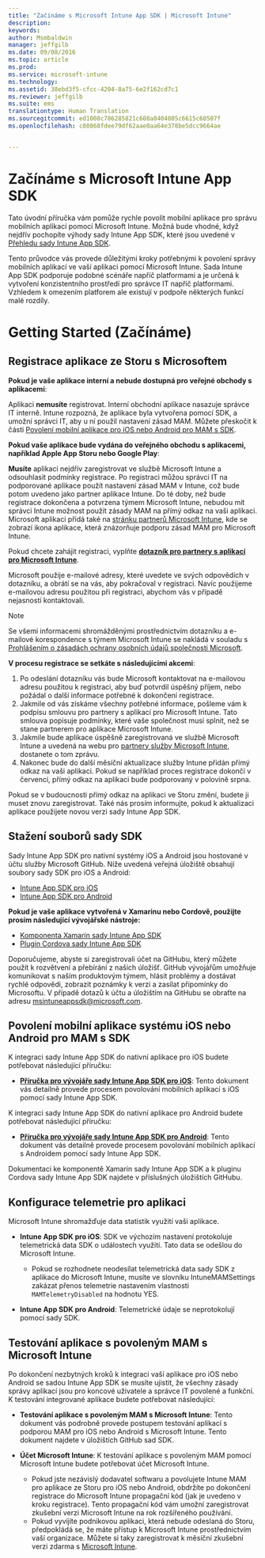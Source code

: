 ```yaml
---
title: "Začínáme s Microsoft Intune App SDK | Microsoft Intune"
description: 
keywords: 
author: Msmbaldwin
manager: jeffgilb
ms.date: 09/08/2016
ms.topic: article
ms.prod: 
ms.service: microsoft-intune
ms.technology: 
ms.assetid: 38ebd3f5-cfcc-4204-8a75-6e2f162cd7c1
ms.reviewer: jeffgilb
ms.suite: ems
translationtype: Human Translation
ms.sourcegitcommit: ed1008c786285821c608a8404805c6615c60507f
ms.openlocfilehash: c80868fdee79df62aae0aa64e378be5dcc9664ae


---
```


# Začínáme s Microsoft Intune App SDK

Tato úvodní příručka vám pomůže rychle povolit mobilní aplikace pro správu mobilních aplikací pomocí Microsoft Intune. Možná bude vhodné, když nejdřív pochopíte výhody sady Intune App SDK, které jsou uvedené v [Přehledu sady Intune App SDK](intune-app-sdk.md).

Tento průvodce vás provede důležitými kroky potřebnými k povolení správy mobilních aplikací ve vaší aplikaci pomocí Microsoft Intune. Sada Intune App SDK podporuje podobné scénáře napříč platformami a je určená k vytvoření konzistentního prostředí pro správce IT napříč platformami. Vzhledem k omezením platforem ale existují v podpoře některých funkcí malé rozdíly.

# Getting Started (Začínáme)

## Registrace aplikace ze Storu s Microsoftem

**Pokud je vaše aplikace interní a nebude dostupná pro veřejné obchody s aplikacemi**:

Aplikaci **nemusíte** registrovat. Interní obchodní aplikace nasazuje správce IT interně. Intune rozpozná, že aplikace byla vytvořena pomocí SDK, a umožní správci IT, aby u ní použil nastavení zásad MAM. Můžete přeskočit k části [Povolení mobilní aplikace pro iOS nebo Android pro MAM s SDK](#enable-your-ios-or-android-mobile-app-for-mam-with-the-sdk).

**Pokud vaše aplikace bude vydána do veřejného obchodu s aplikacemi, například Apple App Storu nebo Google Play**: 

**Musíte** aplikaci nejdřív zaregistrovat ve službě Microsoft Intune a odsouhlasit podmínky registrace. Po registraci můžou správci IT na podporované aplikace použít nastavení zásad MAM v Intune, což bude potom uvedeno jako partner aplikace Intune. Do té doby, než bude registrace dokončena a potvrzena týmem Microsoft Intune, nebudou mít správci Intune možnost použít zásady MAM na přímý odkaz na vaši aplikaci. Microsoft aplikaci přidá také na [stránku partnerů Microsoft Intune](https://www.microsoft.com/en-us/cloud-platform/microsoft-intune-apps), kde se zobrazí ikona aplikace, která znázorňuje podporu zásad MAM pro Microsoft Intune.

Pokud chcete zahájit registraci, vyplňte **[dotazník pro partnery s aplikací pro Microsoft Intune](https://forms.office.com/Pages/ResponsePage.aspx?id=v4j5cvGGr0GRqy180BHbR6oOVGFZ3pxJmwSN1N_eXwJUQUc5Mkw2UVU0VzI5WkhQOEYyMENWNDBWRS4u)**. 

Microsoft použije e-mailové adresy, které uvedete ve svých odpovědích v dotazníku, a obrátí se na vás, aby pokračoval v registraci. Navíc použijeme e-mailovou adresu použitou při registraci, abychom vás v případě nejasností kontaktovali.

> [!NOTE]
> Se všemi informacemi shromážděnými prostřednictvím dotazníku a e-mailové korespondence s týmem Microsoft Intune se nakládá v souladu s [Prohlášením o zásadách ochrany osobních údajů společnosti Microsoft](https://www.microsoft.com/en-us/privacystatement/default.aspx).

**V procesu registrace se setkáte s následujícími akcemi**: 

1. Po odeslání dotazníku vás bude Microsoft kontaktovat na e-mailovou adresu použitou k registraci, aby buď potvrdil úspěšný příjem, nebo požádal o další informace potřebné k dokončení registrace. 
2. Jakmile od vás získáme všechny potřebné informace, pošleme vám k podpisu smlouvu pro partnery s aplikací pro Microsoft Intune. Tato smlouva popisuje podmínky, které vaše společnost musí splnit, než se stane partnerem pro aplikace Microsoft Intune. 
3. Jakmile bude aplikace úspěšně zaregistrovaná ve službě Microsoft Intune a uvedená na webu pro [partnery služby Microsoft Intune](https://www.microsoft.com/en-us/cloud-platform/microsoft-intune-apps), dostanete o tom zprávu. 
4. Nakonec bude do další měsíční aktualizace služby Intune přidán přímý odkaz na vaši aplikaci. Pokud se například proces registrace dokončí v červenci, přímý odkaz na aplikaci bude podporovaný v polovině srpna. 

Pokud se v budoucnosti přímý odkaz na aplikaci ve Storu změní, budete ji muset znovu zaregistrovat. Také nás prosím informujte, pokud k aktualizaci aplikace použijete novou verzi sady Intune App SDK.



## Stažení souborů sady SDK

Sady Intune App SDK pro nativní systémy iOS a Android jsou hostované v účtu služby Microsoft GitHub. Níže uvedená veřejná úložiště obsahují soubory sady SDK pro iOS a Android:

* [Intune App SDK pro iOS](https://github.com/msintuneappsdk/ms-intune-app-sdk-ios)
* [Intune App SDK pro Android](https://github.com/msintuneappsdk/ms-intune-app-sdk-android)

**Pokud je vaše aplikace vytvořená v Xamarinu nebo Cordově, použijte prosím následující vývojářské nástroje:**

* [Komponenta Xamarin sady Intune App SDK](https://github.com/msintuneappsdk/intune-app-sdk-xamarin)
* [Plugin Cordova sady Intune App SDK](https://github.com/msintuneappsdk/cordova-plugin-ms-intune-mam)

Doporučujeme, abyste si zaregistrovali účet na GitHubu, který můžete použít k rozvětvení a přebírání z našich úložišť. GitHub vývojářům umožňuje komunikovat s naším produktovým týmem, hlásit problémy a dostávat rychlé odpovědi, zobrazit poznámky k verzi a zasílat připomínky do Microsoftu. V případě dotazů k účtu a úložištím na GitHubu se obraťte na adresu msintuneappsdk@microsoft.com.





## Povolení mobilní aplikace systému iOS nebo Android pro MAM s SDK

K integraci sady Intune App SDK do nativní aplikace pro iOS budete potřebovat následující příručku: 

* **[Příručka pro vývojáře sady Intune App SDK pro iOS](intune-app-sdk-ios.md)**: Tento dokument vás detailně provede procesem povolování mobilních aplikací s iOS pomocí sady Intune App SDK. 


K integraci sady Intune App SDK do nativní aplikace pro Android budete potřebovat následující příručku:

* **[Příručka pro vývojáře sady Intune App SDK pro Android](intune-app-sdk-android.md)**: Tento dokument vás detailně provede procesem povolování mobilních aplikací s Androidem pomocí sady Intune App SDK. 

Dokumentaci ke komponentě Xamarin sady Intune App SDK a k pluginu Cordova sady Intune App SDK najdete v příslušných úložištích GitHubu. 


## Konfigurace telemetrie pro aplikaci

Microsoft Intune shromažďuje data statistik využití vaši aplikace.

* **Intune App SDK pro iOS**: SDK ve výchozím nastavení protokoluje telemetrická data SDK o událostech využití. Tato data se odešlou do Microsoft Intune.

    * Pokud se rozhodnete neodesílat telemetrická data sady SDK z aplikace do Microsoft Intune, musíte ve slovníku IntuneMAMSettings zakázat přenos telemetrie nastavením vlastnosti `MAMTelemetryDisabled` na hodnotu YES.

* **Intune App SDK pro Android**: Telemetrické údaje se neprotokolují pomocí sady SDK.

## Testování aplikace s povoleným MAM s Microsoft Intune

Po dokončení nezbytných kroků k integraci vaší aplikace pro iOS nebo Android se sadou Intune App SDK se musíte ujistit, že všechny zásady správy aplikací jsou pro koncové uživatele a správce IT povolené a funkční. K testování integrované aplikace budete potřebovat následující:

<!--TODO-->

* **Testování aplikace s povoleným MAM s Microsoft Intune**: Tento dokument vás podrobně provede postupem testování aplikací s podporou MAM pro iOS nebo Android s Microsoft Intune. Tento dokument najdete v úložištích GitHub sad SDK.

* **Účet Microsoft Intune**: K testování aplikace s povoleným MAM pomocí Microsoft Intune budete potřebovat účet Microsoft Intune. 
    * Pokud jste nezávislý dodavatel softwaru a povolujete Intune MAM pro aplikace ze Storu pro iOS nebo Android, obdržíte po dokončení registrace do Microsoft Intune propagační kód (jak je uvedeno v kroku registrace). Tento propagační kód vám umožní zaregistrovat zkušební verzi Microsoft Intune na rok rozšířeného používání. 
    * Pokud vyvíjíte podnikovou aplikaci, která nebude odeslaná do Storu, předpokládá se, že máte přístup k Microsoft Intune prostřednictvím vaší organizace. Můžete si taky zaregistrovat k měsíční zkušební verzi zdarma s [Microsoft Intune](https://portal.office.com/Signup/Signup.aspx?OfferId=40BE278A-DFD1-470a-9EF7-9F2596EA7FF9&dl=INTUNE_A&ali=1#0).




<!--HONumber=Oct16_HO3-->


